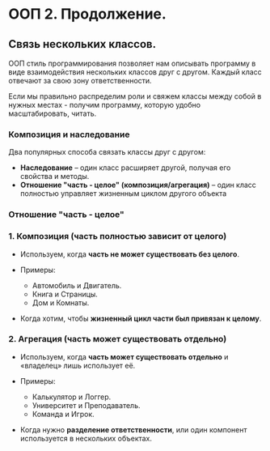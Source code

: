 # ООП 2. Продолжение. 


## Связь нескольких классов. 

ООП стиль программирования позволяет нам описывать программу в виде взаимодействия нескольких классов друг с другом. Каждый класс отвечают за свою зону ответственности. 

Если мы правильно распределим роли и свяжем классы между собой в нужных местах - получим программу, которую удобно масштабировать, читать. 

### Композиция и наследование

Два популярных способа связать классы друг с другом: 
- **Наследование** – один класс расширяет другой, получая его свойства и методы.
- **Отношение "часть - целое" (композиция/агрегация)** – один класс полностью управляет жизненным циклом другого объекта

### Отношение "часть - целое"


### 1. Композиция (часть полностью зависит от целого)

- Используем, когда **часть не может существовать без целого**.
- Примеры:
    
    - Автомобиль и  Двигатель.
    - Книга и Страницы.
    - Дом и Комнаты.
        
- Когда хотим, чтобы **жизненный цикл части был привязан к целому**.
    
### 2. Агрегация (часть может существовать отдельно)

- Используем, когда **часть может существовать отдельно** и «владелец» лишь использует её.
    
- Примеры:
    - Калькулятор и  Логгер.
    - Университет и Преподаватель.
    - Команда и Игрок.
- Когда нужно **разделение ответственности**, или один компонент используется в нескольких объектах.

